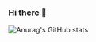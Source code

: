 ### Hi there 👋

![Anurag's GitHub stats](https://github-readme-stats.vercel.app/api?username=CharithKularathna=dark&show_icons=true)
